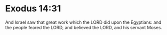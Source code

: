 # Exodus 14:31

And Israel saw that great work which the LORD did upon the Egyptians: and the people feared the LORD, and believed the LORD, and his servant Moses.